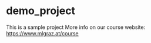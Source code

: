 # demo_project
This is a sample project
More info on our course website:
https://www.mlgraz.at/course
